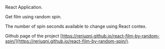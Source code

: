 React Application.

Get film using random spin.

The number of spin seconds available to change using React contex.

Github page of the project [https://reriuqni.github.io/react-film-by-random-spin/](https://reriuqni.github.io/react-film-by-random-spin/).
